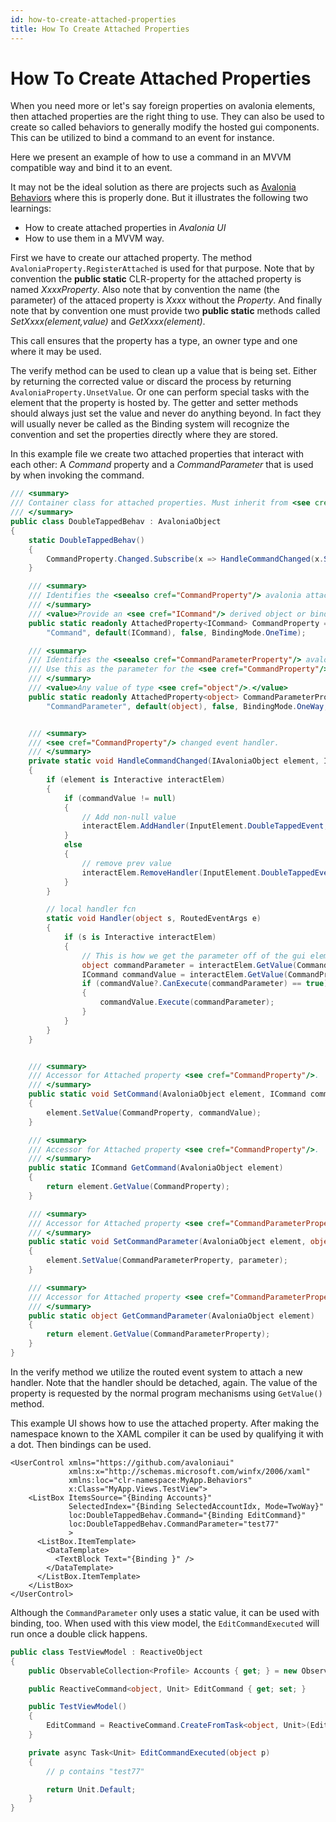 ```yaml
---
id: how-to-create-attached-properties
title: How To Create Attached Properties
---
```



# How To Create Attached Properties

When you need more or let's say foreign properties on avalonia elements, then attached properties are the right thing to use. They can also be used to create so called behaviors to generally modify the hosted gui components. This can be utilized to bind a command to an event for instance.

Here we present an example of how to use a command in an MVVM compatible way and bind it to an event.

It may not be the ideal solution as there are projects such as [Avalonia Behaviors](https://github.com/wieslawsoltes/AvaloniaBehaviors) where this is properly done. But it illustrates the following two learnings:

* How to create attached properties in _Avalonia UI_
* How to use them in a MVVM way.

First we have to create our attached property. The method `AvaloniaProperty.RegisterAttached` is used for that purpose. Note that by convention the **public static** CLR-property for the attached property is named _XxxxProperty_. Also note that by convention the name (the parameter) of the attaced property is _Xxxx_ without the _Property_. And finally note that by convention one must provide two **public static** methods called _SetXxxx(element,value)_ and _GetXxxx(element)_.

This call ensures that the property has a type, an owner type and one where it may be used.

The verify method can be used to clean up a value that is being set. Either by returning the corrected value or discard the process by returning `AvaloniaProperty.UnsetValue`. Or one can perform special tasks with the element that the property is hosted by. The getter and setter methods should always just set the value and never do anything beyond. In fact they will usually never be called as the Binding system will recognize the convention and set the properties directly where they are stored.

In this example file we create two attached properties that interact with each other: A _Command_ property and a _CommandParameter_ that is used by when invoking the command.

```csharp
/// <summary>
/// Container class for attached properties. Must inherit from <see cref="AvaloniaObject"/>.
/// </summary>
public class DoubleTappedBehav : AvaloniaObject
{
    static DoubleTappedBehav()
    {
        CommandProperty.Changed.Subscribe(x => HandleCommandChanged(x.Sender, x.NewValue.GetValueOrDefault<ICommand>()));
    }

    /// <summary>
    /// Identifies the <seealso cref="CommandProperty"/> avalonia attached property.
    /// </summary>
    /// <value>Provide an <see cref="ICommand"/> derived object or binding.</value>
    public static readonly AttachedProperty<ICommand> CommandProperty = AvaloniaProperty.RegisterAttached<DoubleTappedBehav, Interactive, ICommand>(
        "Command", default(ICommand), false, BindingMode.OneTime);

    /// <summary>
    /// Identifies the <seealso cref="CommandParameterProperty"/> avalonia attached property.
    /// Use this as the parameter for the <see cref="CommandProperty"/>.
    /// </summary>
    /// <value>Any value of type <see cref="object"/>.</value>
    public static readonly AttachedProperty<object> CommandParameterProperty = AvaloniaProperty.RegisterAttached<DoubleTappedBehav, Interactive, object>(
        "CommandParameter", default(object), false, BindingMode.OneWay, null);


    /// <summary>
    /// <see cref="CommandProperty"/> changed event handler.
    /// </summary>
    private static void HandleCommandChanged(IAvaloniaObject element, ICommand commandValue)
    {
        if (element is Interactive interactElem)
        {
            if (commandValue != null)
            {
                // Add non-null value
                interactElem.AddHandler(InputElement.DoubleTappedEvent, Handler);
            }
            else
            {
                // remove prev value
                interactElem.RemoveHandler(InputElement.DoubleTappedEvent, Handler);
            }
        }

        // local handler fcn
        static void Handler(object s, RoutedEventArgs e)
        {
            if (s is Interactive interactElem)
            {
                // This is how we get the parameter off of the gui element.
                object commandParameter = interactElem.GetValue(CommandParameterProperty);
                ICommand commandValue = interactElem.GetValue(CommandProperty);
                if (commandValue?.CanExecute(commandParameter) == true)
                {
                    commandValue.Execute(commandParameter);
                }
            }
        }
    }


    /// <summary>
    /// Accessor for Attached property <see cref="CommandProperty"/>.
    /// </summary>
    public static void SetCommand(AvaloniaObject element, ICommand commandValue)
    {
        element.SetValue(CommandProperty, commandValue);
    }

    /// <summary>
    /// Accessor for Attached property <see cref="CommandProperty"/>.
    /// </summary>
    public static ICommand GetCommand(AvaloniaObject element)
    {
        return element.GetValue(CommandProperty);
    }

    /// <summary>
    /// Accessor for Attached property <see cref="CommandParameterProperty"/>.
    /// </summary>
    public static void SetCommandParameter(AvaloniaObject element, object parameter)
    {
        element.SetValue(CommandParameterProperty, parameter);
    }

    /// <summary>
    /// Accessor for Attached property <see cref="CommandParameterProperty"/>.
    /// </summary>
    public static object GetCommandParameter(AvaloniaObject element)
    {
        return element.GetValue(CommandParameterProperty);
    }
}

```

In the verify method we utilize the routed event system to attach a new handler. Note that the handler should be detached, again. The value of the property is requested by the normal program mechanisms using `GetValue()` method.

This example UI shows how to use the attached property. After making the namespace known to the XAML compiler it can be used by qualifying it with a dot. Then bindings can be used.

```markup
<UserControl xmlns="https://github.com/avaloniaui"
             xmlns:x="http://schemas.microsoft.com/winfx/2006/xaml"
             xmlns:loc="clr-namespace:MyApp.Behaviors"
             x:Class="MyApp.Views.TestView">
    <ListBox ItemsSource="{Binding Accounts}"
             SelectedIndex="{Binding SelectedAccountIdx, Mode=TwoWay}"
             loc:DoubleTappedBehav.Command="{Binding EditCommand}"
             loc:DoubleTappedBehav.CommandParameter="test77"
             >
      <ListBox.ItemTemplate>
        <DataTemplate>
          <TextBlock Text="{Binding }" />          
        </DataTemplate>
      </ListBox.ItemTemplate>
    </ListBox>
</UserControl>
```

Although the `CommandParameter` only uses a static value, it can be used with binding, too. When used with this view model, the `EditCommandExecuted` will run once a double click happens.

```csharp
public class TestViewModel : ReactiveObject
{
    public ObservableCollection<Profile> Accounts { get; } = new ObservableCollection<Profile>();

    public ReactiveCommand<object, Unit> EditCommand { get; set; }

    public TestViewModel()
    {
        EditCommand = ReactiveCommand.CreateFromTask<object, Unit>(EditCommandExecuted);
    }

    private async Task<Unit> EditCommandExecuted(object p)
    {
        // p contains "test77"

        return Unit.Default;
    }
}
```
